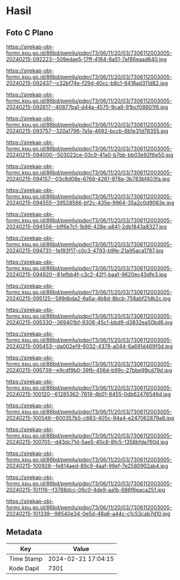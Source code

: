 # Hasil

## Foto C Plano

https://sirekap-obj-formc.kpu.go.id/86bd/pemilu/pdpr/73/06/11/20/03/7306112003005-20240215-092223--509edae5-17ff-4164-8a51-7af86eaad640.jpg

https://sirekap-obj-formc.kpu.go.id/86bd/pemilu/pdpr/73/06/11/20/03/7306112003005-20240215-092437--c32bf74e-f29d-40cc-b8c1-6418ad311d82.jpg

https://sirekap-obj-formc.kpu.go.id/86bd/pemilu/pdpr/73/06/11/20/03/7306112003005-20240215-092617--40877ba1-d44a-4575-9ca8-91bcf08801f6.jpg

https://sirekap-obj-formc.kpu.go.id/86bd/pemilu/pdpr/73/06/11/20/03/7306112003005-20240215-093757--320a1796-7a1a-4692-bccb-6b1e31d78355.jpg

https://sirekap-obj-formc.kpu.go.id/86bd/pemilu/pdpr/73/06/11/20/03/7306112003005-20240215-094000--503022ce-03c9-41a0-b7bb-bb03e92f6e50.jpg

https://sirekap-obj-formc.kpu.go.id/86bd/pemilu/pdpr/73/06/11/20/03/7306112003005-20240215-094157--03c8d08e-6768-4261-978a-3b783bf403fa.jpg

https://sirekap-obj-formc.kpu.go.id/86bd/pemilu/pdpr/73/06/11/20/03/7306112003005-20240215-094555--39528566-bf2c-435e-9964-35a2c0d9063e.jpg

https://sirekap-obj-formc.kpu.go.id/86bd/pemilu/pdpr/73/06/11/20/03/7306112003005-20240215-094556--bff6e7cf-1b96-428e-a841-2db1843a8327.jpg

https://sirekap-obj-formc.kpu.go.id/86bd/pemilu/pdpr/73/06/11/20/03/7306112003005-20240215-094731--1e193f17-c0c3-4793-b9fe-21a95aca1787.jpg

https://sirekap-obj-formc.kpu.go.id/86bd/pemilu/pdpr/73/06/11/20/03/7306112003005-20240215-094920--81efbb4f-c3c2-42f1-baa1-9620ec43dfe3.jpg

https://sirekap-obj-formc.kpu.go.id/86bd/pemilu/pdpr/73/06/11/20/03/7306112003005-20240215-095125--599dbda2-6a5a-4b8d-8bcb-758abf21db2c.jpg

https://sirekap-obj-formc.kpu.go.id/86bd/pemilu/pdpr/73/06/11/20/03/7306112003005-20240215-095330--369401bf-9308-45c1-bbd9-d3832ea50bd6.jpg

https://sirekap-obj-formc.kpu.go.id/86bd/pemilu/pdpr/73/06/11/20/03/7306112003005-20240215-095453--da002ef9-6032-4378-a044-6a691d469f0d.jpg

https://sirekap-obj-formc.kpu.go.id/86bd/pemilu/pdpr/73/06/11/20/03/7306112003005-20240215-095739--e9cdf9b0-39fb-456d-b99c-27bbe99cd79d.jpg

https://sirekap-obj-formc.kpu.go.id/86bd/pemilu/pdpr/73/06/11/20/03/7306112003005-20240215-100120--61285362-7619-4b01-8455-0db62476546d.jpg

https://sirekap-obj-formc.kpu.go.id/86bd/pemilu/pdpr/73/06/11/20/03/7306112003005-20240215-100546--600357b5-c883-405c-94a4-e247062879a8.jpg

https://sirekap-obj-formc.kpu.go.id/86bd/pemilu/pdpr/73/06/11/20/03/7306112003005-20240215-100705--d43dc71d-5ae5-40c8-8fc5-1358bfda760d.jpg

https://sirekap-obj-formc.kpu.go.id/86bd/pemilu/pdpr/73/06/11/20/03/7306112003005-20240215-100928--fe814aed-89c9-4aaf-99ef-7e2580902ab4.jpg

https://sirekap-obj-formc.kpu.go.id/86bd/pemilu/pdpr/73/06/11/20/03/7306112003005-20240215-101116--f3788dcc-06c0-4de9-aa1b-686f6eaca251.jpg

https://sirekap-obj-formc.kpu.go.id/86bd/pemilu/pdpr/73/06/11/20/03/7306112003005-20240215-101339--98540e34-0e5d-48a6-a44c-c1c53cab7d10.jpg


## Metadata

| Key        | Value               |
| ---------- | ------------------- |
| Time Stamp | 2024-02-21 17:04:15 |
| Kode Dapil | 7301                |



